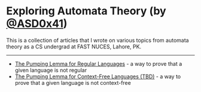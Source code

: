 # Exploring Automata Theory (by [@ASD0x41](https://root.nullprime.com))

This is a collection of articles that I wrote on various topics from automata theory as a CS undergrad at FAST NUCES, Lahore, PK.

---
+ [The Pumping Lemma for Regular Languages](https://web.nullprime.com/automata-theory/pumping-lemma-for-regular-languages.pdf) - a way to prove that a given language is not regular
+ [The Pumping Lemma for Context-Free Languages (TBD)](https://web.nullprime.com/automata-theory/) - a way to prove that a given language is not context-free
